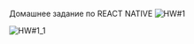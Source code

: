 Домашнее задание по REACT NATIVE
![HW#1](https://user-images.githubusercontent.com/90350582/196886872-21435af9-4ff9-41d2-b60d-0b628d5dbaab.jpg)

![HW#1_1](https://user-images.githubusercontent.com/90350582/197336154-45dfde3c-2311-43ab-8703-41b1e476a1b4.jpg)
